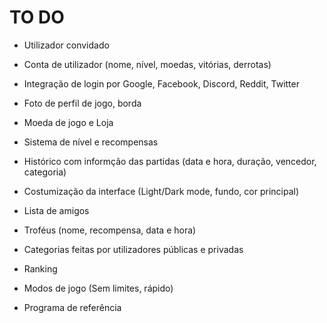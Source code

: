 # TO DO

- Utilizador convidado

- Conta de utilizador (nome, nível, moedas, vitórias, derrotas)

- Integração de login por Google, Facebook, Discord, Reddit, Twitter

- Foto de perfil de jogo, borda

- Moeda de jogo e Loja

- Sistema de nível e recompensas

- Histórico com informção das partidas (data e hora, duração, vencedor, categoria)

- Costumização da interface (Light/Dark mode, fundo, cor principal)

- Lista de amigos

- Troféus (nome, recompensa, data e hora)

- Categorias feitas por utilizadores públicas e privadas

- Ranking

- Modos de jogo (Sem limites, rápido)

- Programa de referência
